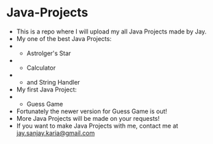 # Java-Projects
- This is a repo where I will upload my all Java Projects made by Jay.
- My one of the best Java Projects:
- - Astrolger's Star
- - Calculator
- - and String Handler
- My first Java Project:
- - Guess Game
- Fortunately the newer version for Guess Game is out!
- More Java Projects will be made on your requests!
- If you want to make Java Projects with me, contact me at jay.sanjay.karia@gmail.com
